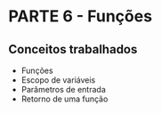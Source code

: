 # PARTE 6 - Funções

## Conceitos trabalhados

- Funções
- Escopo de variáveis
- Parâmetros de entrada
- Retorno de uma função